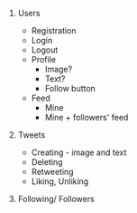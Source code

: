 
1. Users
    - Registration
    - Login
    - Logout
    - Profile
        - Image?
        - Text?
        - Follow button
    - Feed
        - Mine
        - Mine + followers' feed

2. Tweets
    - Creating - image and text
    - Deleting
    - Retweeting
    - Liking, Unliking

3. Following/ Followers